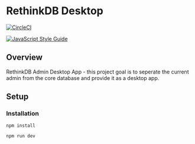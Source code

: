 # RethinkDB Desktop

[![CircleCI](https://circleci.com/gh/rethinkdb/rethinkdb-desktop.svg?style=svg)](https://circleci.com/gh/rethinkdb/rethinkdb-desktop)

[![JavaScript Style Guide](https://img.shields.io/badge/code_style-standard-brightgreen.svg)](https://standardjs.com)

## Overview

RethinkDB Admin Desktop App - this project goal is to seperate the current admin from the core database and provide it as a desktop app.

## Setup
### Installation

`npm install`

`npm run dev`
